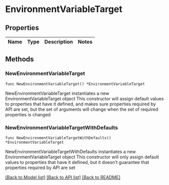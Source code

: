 # EnvironmentVariableTarget

## Properties

Name | Type | Description | Notes
------------ | ------------- | ------------- | -------------

## Methods

### NewEnvironmentVariableTarget

`func NewEnvironmentVariableTarget() *EnvironmentVariableTarget`

NewEnvironmentVariableTarget instantiates a new EnvironmentVariableTarget object
This constructor will assign default values to properties that have it defined,
and makes sure properties required by API are set, but the set of arguments
will change when the set of required properties is changed

### NewEnvironmentVariableTargetWithDefaults

`func NewEnvironmentVariableTargetWithDefaults() *EnvironmentVariableTarget`

NewEnvironmentVariableTargetWithDefaults instantiates a new EnvironmentVariableTarget object
This constructor will only assign default values to properties that have it defined,
but it doesn't guarantee that properties required by API are set


[[Back to Model list]](../README.md#documentation-for-models) [[Back to API list]](../README.md#documentation-for-api-endpoints) [[Back to README]](../README.md)


